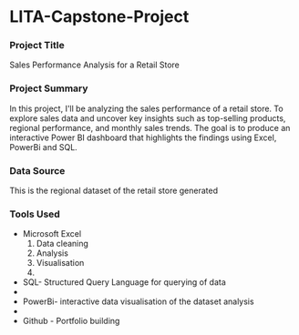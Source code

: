 # LITA-Capstone-Project

### Project Title
Sales Performance Analysis for a Retail Store

### Project Summary
In this project, I'll be analyzing the sales performance of a retail store. To explore sales data and uncover key insights such as top-selling products, regional performance, and monthly sales trends. The goal is to produce an interactive Power BI dashboard that highlights the findings using Excel, PowerBi and SQL.

### Data Source
This is the regional dataset of the retail store generated

### Tools Used
- Microsoft Excel
  1. Data cleaning
  2. Analysis
  3. Visualisation
  4. 
- SQL- Structured Query Language for querying of data
- 
- PowerBi- interactive data visualisation of the dataset analysis
- 
- Github - Portfolio building
